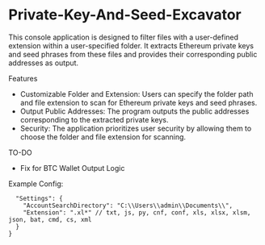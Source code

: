 # Private-Key-And-Seed-Excavator
This console application is designed to filter files with a user-defined extension within a user-specified folder. It extracts Ethereum private keys and seed phrases from these files and provides their corresponding public addresses as output.

Features
* Customizable Folder and Extension: Users can specify the folder path and file extension to scan for Ethereum private keys and seed phrases.
* Output Public Addresses: The program outputs the public addresses corresponding to the extracted private keys.
* Security: The application prioritizes user security by allowing them to choose the folder and file extension for scanning.

TO-DO
* Fix for BTC Wallet Output Logic

Example Config:
```{
  "Settings": {
    "AccountSearchDirectory": "C:\\Users\\admin\\Documents\\",
    "Extension": ".xl*" // txt, js, py, cnf, conf, xls, xlsx, xlsm, json, bat, cmd, cs, xml
  }
}
